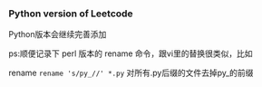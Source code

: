 ### Python version of Leetcode

Python版本会继续完善添加

ps:顺便记录下 perl 版本的 rename 命令，跟vi里的替换很类似，比如

rename `rename 's/py_//' *.py`  对所有.py后缀的文件去掉py\_的前缀
